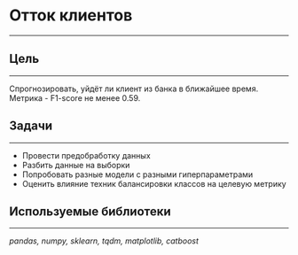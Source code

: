 # Отток клиентов
---

## Цель
---
Спрогнозировать, уйдёт ли клиент из банка в ближайшее время.
Метрика - F1-score не менее 0.59.  

## Задачи
---
- Провести предобработку данных
- Разбить данные на выборки
- Попробовать разные модели с разными гиперпараметрами
- Оценить влияние техник балансировки классов на целевую метрику

## Используемые библиотеки
---
*pandas, numpy, sklearn, tqdm, matplotlib, catboost*